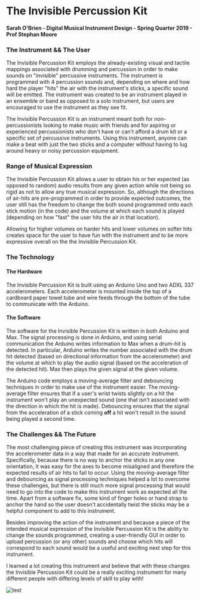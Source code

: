 # The Invisible Percussion Kit
#### Sarah O'Brien - Digital Musical Instrument Design - Spring Quarter 2019 - Prof Stephan Moore

### The Instrument && The User

The Invisible Percussion Kit employs the already-existing visual and tactile mappings associated with drumming and percussion in order to make sounds on "invisible" percussive instruments. The instrument is programmed with 4 percussion sounds and, depending on where and how hard the player "hits" the air with the instrument's sticks, a specific sound will be emitted. The instrument was created to be an instrument played in an ensemble or band as opposed to a solo instrument, but users are encouraged to use the instrument as they see fit.

The Invisible Percussion Kit is an instrument meant both for non-percussionists looking to make music with friends and for aspiring or experienced percussionists who don't have or can't afford a drum kit or a specific set of percussive instruments. Using this instrument, anyone can make a beat with just the two sticks and a computer without having to lug around heavy or noisy percussion equipment.

### Range of Musical Expression

The Invisible Percussion Kit allows a user to obtain his or her expected (as opposed to random) audio results from any given action while not being so rigid as not to allow any true musical expression. So, although the directions of air-hits are pre-programmed in order to provide expected outcomes, the user still has the freedom to change the both sound programmed onto each stick motion (in the code) and the  volume at which each sound is played (depending on how "fast" the user hits the air in that location). 

Allowing for higher volumes on harder hits and lower volumes on softer hits creates space for the user to have fun with the instrument and to be more expressive overall on the the Invisible Percussion Kit. 

### The Technology

#### The Hardware

The Invisible Percussion Kit is built using an Arduino Uno and two ADXL 337 accelerometers. Each accelerometer is mounted inside the top of a cardboard paper towel tube and wire feeds through the bottom of the tube to communicate with the Arduino.

#### The Software

The software for the Invisible Percussion Kit is written in both Arduino and Max. The signal processing is done in Arduino, and using serial communication the Arduino writes information to Max when a drum-hit is detected. In particular, Arduino writes the number associated with the drum hit detected (based on directional information from the accelerometer) and the volume at which to play the audio signal (based on the acceleration of the detected hit). Max then plays the given signal at the given volume. 

The Arduino code employs a moving-average filter and debouncing techniques in order to make use of the instrument easier. The moving-average filter ensures that if a user's wrist twists slightly on a hit the instrument won't play an unexpected sound (one that isn't associated with the direction in which the hit is made). Debouncing ensures that the signal from the acceleration of a stick coming __off__ a hit won't result in the sound being played a second time.

### The Challenges && The Future

The most challenging piece of creating this instrument was incorporating the accelerometer data in a way that made for an accurate instrument. Specifically, because there is no way to anchor the sticks in any one orientation, it was easy for the axes to become misaligned and therefore the expected results of air hits to fail to occur. Using the moving-average filter and debouncing as signal processing techniques helped a lot to overcome these challenges, but there is still much more signal processing that would need to go into the code to make this instrument work as expected all the time. Apart from a software fix, some kind of finger holes or hand strap to anchor the hand so the user doesn't accidentally twist the sticks may be a helpful component to add to this instrument.

Besides improving the action of the instrument and because a piece of the intended musical expression of the Invisible Percussion Kit is the ability to change the sounds programmed, creating a user-friendly GUI in order to upload percussion (or any other) sounds and choose which hits will correspond to each sound would be a useful and exciting next step for this instrument.

I learned a lot creating this instrument and believe that with these changes the Invisible Percussion Kit could be a really exciting instrument for many different people with differing levels of skill to play with!

<img src = "" alt = "test">

